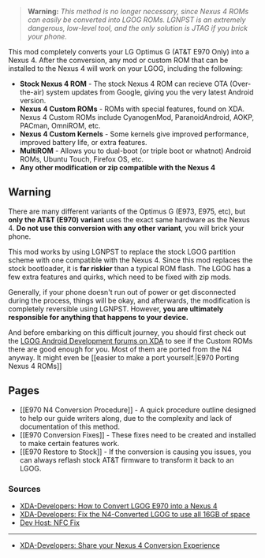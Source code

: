 > **Warning:** _This method is no longer necessary, since Nexus 4 ROMs can easily be converted into LGOG ROMs. LGNPST is an extremely dangerous, low-level tool, and the only solution is JTAG if you brick your phone._  

This mod completely converts your LG Optimus G (AT&T E970 Only) into a Nexus 4. After the conversion, any mod or custom ROM that can be installed to the Nexus 4 will work on your LGOG, including the following:

* **Stock Nexus 4 ROM** - The stock Nexus 4 ROM can recieve OTA (Over-the-air) system updates from Google, giving you the very latest Android version.
* **Nexus 4 Custom ROMs** - ROMs with special features, found on XDA. Nexus 4 Custom ROMs include CyanogenMod, ParanoidAndroid, AOKP, PACman, OmniROM, etc.
* **Nexus 4 Custom Kernels** - Some kernels give improved performance, improved battery life, or extra features.
* **MultiROM** - Allows you to dual-boot (or triple boot or whatnot) Android ROMs, Ubuntu Touch, Firefox OS, etc.
* **Any other modification or zip compatible with the Nexus 4**

## Warning

There are many different variants of the Optimus G (E973, E975, etc), but **only the AT&T (E970) variant** uses the exact same hardware as the Nexus 4. **Do not use this conversion with any other variant**, you will brick your phone.

This mod works by using LGNPST to replace the stock LGOG partition scheme with one compatible with the Nexus 4. Since this mod replaces the stock bootloader, it is **far riskier** than a typical ROM flash. The LGOG has a few extra features and quirks, which need to be fixed with zip mods.

Generally, if your phone doesn't run out of power or get disconnected during the process, things will be okay, and afterwards, the modification is completely reversible using LGNPST. However, **you are ultimately responsible for anything that happens to your device.**

And before embarking on this difficult journey, you should first check out the [LGOG Android Development forums on XDA](http://forum.xda-developers.com/forumdisplay.php?f=1921) to see if the Custom ROMs there are good enough for you. Most of them are ported from the N4 anyway. It might even be [[easier to make a port yourself.|E970 Porting Nexus 4 ROMs]]

## Pages

* [[E970 N4 Conversion Procedure]] - A quick procedure outline designed to help our guide writers along, due to the complexity and lack of documentation of this method.
* [[E970 Conversion Fixes]] - These fixes need to be created and installed to make certain features work. 
* [[E970 Restore to Stock]] - If the conversion is causing you issues, you can always reflash stock AT&T firmware to transform it back to an LGOG.

### Sources

* [XDA-Developers: How to Convert LGOG E970 into a Nexus 4](http://forum.xda-developers.com/showthread.php?t=2099784)
* [XDA-Developers: Fix the N4-Converted LGOG to use all 16GB of space](http://forum.xda-developers.com/showthread.php?t=2160124)
* [Dev Host: NFC Fix](http://d-h.st/51v)

---

* [XDA-Developers: Share your Nexus 4 Conversion Experience](http://forum.xda-developers.com/showthread.php?t=2160124)